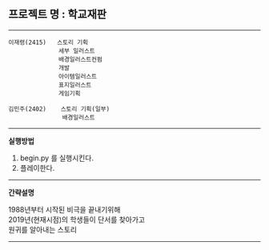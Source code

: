 프로젝트 명 : 학교재판
-
___
~~~
이재령(2415)   스토리 기획
              세부 일러스트
              배경일러스트컨펌
              개발
              아이템일러스트
              표지일러스트
              게임기획
~~~
~~~
김민주(2402)    스토리 기획(일부)
               배경일러스트
~~~

___
**실행방법**
1. begin.py 를 실행시킨다.
2. 플레이한다.

___
**간략설명**

1988년부터 시작된 비극을 끝내기위해\
2019년(현재시점)의 학생들이 단서를 찾아가고\
원귀를 알아내는 스토리

___
